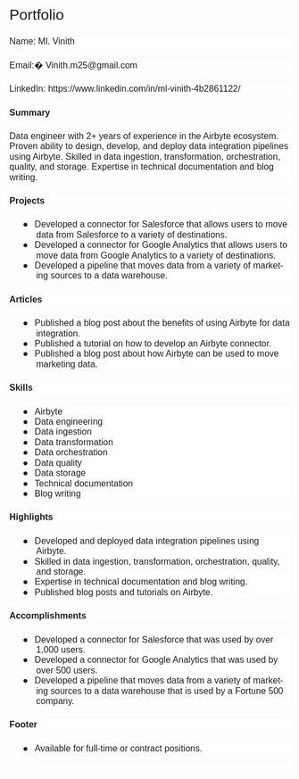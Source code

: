 # Portfolio

<html xmlns:v="urn:schemas-microsoft-com:vml"
xmlns:o="urn:schemas-microsoft-com:office:office"
xmlns:w="urn:schemas-microsoft-com:office:word"
xmlns:m="http://schemas.microsoft.com/office/2004/12/omml"
xmlns="http://www.w3.org/TR/REC-html40">

<head>
<meta http-equiv=Content-Type content="text/html; charset=windows-1252">
<meta name=ProgId content=Word.Document>
<meta name=Generator content="Microsoft Word 14">
<meta name=Originator content="Microsoft Word 14">
<link rel=File-List href="Portfolio_files/filelist.xml">
<!--[if gte mso 9]><xml>
 <o:DocumentProperties>
  <o:Author>Intel</o:Author>
  <o:Template>Normal</o:Template>
  <o:LastAuthor>Intel</o:LastAuthor>
  <o:Revision>2</o:Revision>
  <o:TotalTime>1</o:TotalTime>
  <o:Created>2023-07-21T06:10:00Z</o:Created>
  <o:LastSaved>2023-07-21T06:10:00Z</o:LastSaved>
  <o:Pages>2</o:Pages>
  <o:Words>258</o:Words>
  <o:Characters>1474</o:Characters>
  <o:Lines>12</o:Lines>
  <o:Paragraphs>3</o:Paragraphs>
  <o:CharactersWithSpaces>1729</o:CharactersWithSpaces>
  <o:Version>14.00</o:Version>
 </o:DocumentProperties>
</xml><![endif]-->
<link rel=themeData href="Portfolio_files/themedata.thmx">
<link rel=colorSchemeMapping href="Portfolio_files/colorschememapping.xml">
<!--[if gte mso 9]><xml>
 <w:WordDocument>
  <w:SpellingState>Clean</w:SpellingState>
  <w:GrammarState>Clean</w:GrammarState>
  <w:TrackMoves>false</w:TrackMoves>
  <w:TrackFormatting/>
  <w:PunctuationKerning/>
  <w:ValidateAgainstSchemas/>
  <w:SaveIfXMLInvalid>false</w:SaveIfXMLInvalid>
  <w:IgnoreMixedContent>false</w:IgnoreMixedContent>
  <w:AlwaysShowPlaceholderText>false</w:AlwaysShowPlaceholderText>
  <w:DoNotPromoteQF/>
  <w:LidThemeOther>EN-IN</w:LidThemeOther>
  <w:LidThemeAsian>X-NONE</w:LidThemeAsian>
  <w:LidThemeComplexScript>X-NONE</w:LidThemeComplexScript>
  <w:Compatibility>
   <w:BreakWrappedTables/>
   <w:SnapToGridInCell/>
   <w:WrapTextWithPunct/>
   <w:UseAsianBreakRules/>
   <w:DontGrowAutofit/>
   <w:SplitPgBreakAndParaMark/>
  </w:Compatibility>
  <w:DoNotOptimizeForBrowser/>
  <m:mathPr>
   <m:mathFont m:val="Cambria Math"/>
   <m:brkBin m:val="before"/>
   <m:brkBinSub m:val="&#45;-"/>
   <m:smallFrac m:val="off"/>
   <m:dispDef/>
   <m:lMargin m:val="0"/>
   <m:rMargin m:val="0"/>
   <m:defJc m:val="centerGroup"/>
   <m:wrapIndent m:val="1440"/>
   <m:intLim m:val="subSup"/>
   <m:naryLim m:val="undOvr"/>
  </m:mathPr></w:WordDocument>
</xml><![endif]--><!--[if gte mso 9]><xml>
 <w:LatentStyles DefLockedState="false" DefUnhideWhenUsed="true"
  DefSemiHidden="true" DefQFormat="false" DefPriority="99"
  LatentStyleCount="267">
  <w:LsdException Locked="false" Priority="0" SemiHidden="false"
   UnhideWhenUsed="false" QFormat="true" Name="Normal"/>
  <w:LsdException Locked="false" Priority="9" SemiHidden="false"
   UnhideWhenUsed="false" QFormat="true" Name="heading 1"/>
  <w:LsdException Locked="false" Priority="9" QFormat="true" Name="heading 2"/>
  <w:LsdException Locked="false" Priority="9" QFormat="true" Name="heading 3"/>
  <w:LsdException Locked="false" Priority="9" QFormat="true" Name="heading 4"/>
  <w:LsdException Locked="false" Priority="9" QFormat="true" Name="heading 5"/>
  <w:LsdException Locked="false" Priority="9" QFormat="true" Name="heading 6"/>
  <w:LsdException Locked="false" Priority="9" QFormat="true" Name="heading 7"/>
  <w:LsdException Locked="false" Priority="9" QFormat="true" Name="heading 8"/>
  <w:LsdException Locked="false" Priority="9" QFormat="true" Name="heading 9"/>
  <w:LsdException Locked="false" Priority="39" Name="toc 1"/>
  <w:LsdException Locked="false" Priority="39" Name="toc 2"/>
  <w:LsdException Locked="false" Priority="39" Name="toc 3"/>
  <w:LsdException Locked="false" Priority="39" Name="toc 4"/>
  <w:LsdException Locked="false" Priority="39" Name="toc 5"/>
  <w:LsdException Locked="false" Priority="39" Name="toc 6"/>
  <w:LsdException Locked="false" Priority="39" Name="toc 7"/>
  <w:LsdException Locked="false" Priority="39" Name="toc 8"/>
  <w:LsdException Locked="false" Priority="39" Name="toc 9"/>
  <w:LsdException Locked="false" Priority="35" QFormat="true" Name="caption"/>
  <w:LsdException Locked="false" Priority="10" SemiHidden="false"
   UnhideWhenUsed="false" QFormat="true" Name="Title"/>
  <w:LsdException Locked="false" Priority="1" Name="Default Paragraph Font"/>
  <w:LsdException Locked="false" Priority="11" SemiHidden="false"
   UnhideWhenUsed="false" QFormat="true" Name="Subtitle"/>
  <w:LsdException Locked="false" Priority="22" SemiHidden="false"
   UnhideWhenUsed="false" QFormat="true" Name="Strong"/>
  <w:LsdException Locked="false" Priority="20" SemiHidden="false"
   UnhideWhenUsed="false" QFormat="true" Name="Emphasis"/>
  <w:LsdException Locked="false" Priority="59" SemiHidden="false"
   UnhideWhenUsed="false" Name="Table Grid"/>
  <w:LsdException Locked="false" UnhideWhenUsed="false" Name="Placeholder Text"/>
  <w:LsdException Locked="false" Priority="1" SemiHidden="false"
   UnhideWhenUsed="false" QFormat="true" Name="No Spacing"/>
  <w:LsdException Locked="false" Priority="60" SemiHidden="false"
   UnhideWhenUsed="false" Name="Light Shading"/>
  <w:LsdException Locked="false" Priority="61" SemiHidden="false"
   UnhideWhenUsed="false" Name="Light List"/>
  <w:LsdException Locked="false" Priority="62" SemiHidden="false"
   UnhideWhenUsed="false" Name="Light Grid"/>
  <w:LsdException Locked="false" Priority="63" SemiHidden="false"
   UnhideWhenUsed="false" Name="Medium Shading 1"/>
  <w:LsdException Locked="false" Priority="64" SemiHidden="false"
   UnhideWhenUsed="false" Name="Medium Shading 2"/>
  <w:LsdException Locked="false" Priority="65" SemiHidden="false"
   UnhideWhenUsed="false" Name="Medium List 1"/>
  <w:LsdException Locked="false" Priority="66" SemiHidden="false"
   UnhideWhenUsed="false" Name="Medium List 2"/>
  <w:LsdException Locked="false" Priority="67" SemiHidden="false"
   UnhideWhenUsed="false" Name="Medium Grid 1"/>
  <w:LsdException Locked="false" Priority="68" SemiHidden="false"
   UnhideWhenUsed="false" Name="Medium Grid 2"/>
  <w:LsdException Locked="false" Priority="69" SemiHidden="false"
   UnhideWhenUsed="false" Name="Medium Grid 3"/>
  <w:LsdException Locked="false" Priority="70" SemiHidden="false"
   UnhideWhenUsed="false" Name="Dark List"/>
  <w:LsdException Locked="false" Priority="71" SemiHidden="false"
   UnhideWhenUsed="false" Name="Colorful Shading"/>
  <w:LsdException Locked="false" Priority="72" SemiHidden="false"
   UnhideWhenUsed="false" Name="Colorful List"/>
  <w:LsdException Locked="false" Priority="73" SemiHidden="false"
   UnhideWhenUsed="false" Name="Colorful Grid"/>
  <w:LsdException Locked="false" Priority="60" SemiHidden="false"
   UnhideWhenUsed="false" Name="Light Shading Accent 1"/>
  <w:LsdException Locked="false" Priority="61" SemiHidden="false"
   UnhideWhenUsed="false" Name="Light List Accent 1"/>
  <w:LsdException Locked="false" Priority="62" SemiHidden="false"
   UnhideWhenUsed="false" Name="Light Grid Accent 1"/>
  <w:LsdException Locked="false" Priority="63" SemiHidden="false"
   UnhideWhenUsed="false" Name="Medium Shading 1 Accent 1"/>
  <w:LsdException Locked="false" Priority="64" SemiHidden="false"
   UnhideWhenUsed="false" Name="Medium Shading 2 Accent 1"/>
  <w:LsdException Locked="false" Priority="65" SemiHidden="false"
   UnhideWhenUsed="false" Name="Medium List 1 Accent 1"/>
  <w:LsdException Locked="false" UnhideWhenUsed="false" Name="Revision"/>
  <w:LsdException Locked="false" Priority="34" SemiHidden="false"
   UnhideWhenUsed="false" QFormat="true" Name="List Paragraph"/>
  <w:LsdException Locked="false" Priority="29" SemiHidden="false"
   UnhideWhenUsed="false" QFormat="true" Name="Quote"/>
  <w:LsdException Locked="false" Priority="30" SemiHidden="false"
   UnhideWhenUsed="false" QFormat="true" Name="Intense Quote"/>
  <w:LsdException Locked="false" Priority="66" SemiHidden="false"
   UnhideWhenUsed="false" Name="Medium List 2 Accent 1"/>
  <w:LsdException Locked="false" Priority="67" SemiHidden="false"
   UnhideWhenUsed="false" Name="Medium Grid 1 Accent 1"/>
  <w:LsdException Locked="false" Priority="68" SemiHidden="false"
   UnhideWhenUsed="false" Name="Medium Grid 2 Accent 1"/>
  <w:LsdException Locked="false" Priority="69" SemiHidden="false"
   UnhideWhenUsed="false" Name="Medium Grid 3 Accent 1"/>
  <w:LsdException Locked="false" Priority="70" SemiHidden="false"
   UnhideWhenUsed="false" Name="Dark List Accent 1"/>
  <w:LsdException Locked="false" Priority="71" SemiHidden="false"
   UnhideWhenUsed="false" Name="Colorful Shading Accent 1"/>
  <w:LsdException Locked="false" Priority="72" SemiHidden="false"
   UnhideWhenUsed="false" Name="Colorful List Accent 1"/>
  <w:LsdException Locked="false" Priority="73" SemiHidden="false"
   UnhideWhenUsed="false" Name="Colorful Grid Accent 1"/>
  <w:LsdException Locked="false" Priority="60" SemiHidden="false"
   UnhideWhenUsed="false" Name="Light Shading Accent 2"/>
  <w:LsdException Locked="false" Priority="61" SemiHidden="false"
   UnhideWhenUsed="false" Name="Light List Accent 2"/>
  <w:LsdException Locked="false" Priority="62" SemiHidden="false"
   UnhideWhenUsed="false" Name="Light Grid Accent 2"/>
  <w:LsdException Locked="false" Priority="63" SemiHidden="false"
   UnhideWhenUsed="false" Name="Medium Shading 1 Accent 2"/>
  <w:LsdException Locked="false" Priority="64" SemiHidden="false"
   UnhideWhenUsed="false" Name="Medium Shading 2 Accent 2"/>
  <w:LsdException Locked="false" Priority="65" SemiHidden="false"
   UnhideWhenUsed="false" Name="Medium List 1 Accent 2"/>
  <w:LsdException Locked="false" Priority="66" SemiHidden="false"
   UnhideWhenUsed="false" Name="Medium List 2 Accent 2"/>
  <w:LsdException Locked="false" Priority="67" SemiHidden="false"
   UnhideWhenUsed="false" Name="Medium Grid 1 Accent 2"/>
  <w:LsdException Locked="false" Priority="68" SemiHidden="false"
   UnhideWhenUsed="false" Name="Medium Grid 2 Accent 2"/>
  <w:LsdException Locked="false" Priority="69" SemiHidden="false"
   UnhideWhenUsed="false" Name="Medium Grid 3 Accent 2"/>
  <w:LsdException Locked="false" Priority="70" SemiHidden="false"
   UnhideWhenUsed="false" Name="Dark List Accent 2"/>
  <w:LsdException Locked="false" Priority="71" SemiHidden="false"
   UnhideWhenUsed="false" Name="Colorful Shading Accent 2"/>
  <w:LsdException Locked="false" Priority="72" SemiHidden="false"
   UnhideWhenUsed="false" Name="Colorful List Accent 2"/>
  <w:LsdException Locked="false" Priority="73" SemiHidden="false"
   UnhideWhenUsed="false" Name="Colorful Grid Accent 2"/>
  <w:LsdException Locked="false" Priority="60" SemiHidden="false"
   UnhideWhenUsed="false" Name="Light Shading Accent 3"/>
  <w:LsdException Locked="false" Priority="61" SemiHidden="false"
   UnhideWhenUsed="false" Name="Light List Accent 3"/>
  <w:LsdException Locked="false" Priority="62" SemiHidden="false"
   UnhideWhenUsed="false" Name="Light Grid Accent 3"/>
  <w:LsdException Locked="false" Priority="63" SemiHidden="false"
   UnhideWhenUsed="false" Name="Medium Shading 1 Accent 3"/>
  <w:LsdException Locked="false" Priority="64" SemiHidden="false"
   UnhideWhenUsed="false" Name="Medium Shading 2 Accent 3"/>
  <w:LsdException Locked="false" Priority="65" SemiHidden="false"
   UnhideWhenUsed="false" Name="Medium List 1 Accent 3"/>
  <w:LsdException Locked="false" Priority="66" SemiHidden="false"
   UnhideWhenUsed="false" Name="Medium List 2 Accent 3"/>
  <w:LsdException Locked="false" Priority="67" SemiHidden="false"
   UnhideWhenUsed="false" Name="Medium Grid 1 Accent 3"/>
  <w:LsdException Locked="false" Priority="68" SemiHidden="false"
   UnhideWhenUsed="false" Name="Medium Grid 2 Accent 3"/>
  <w:LsdException Locked="false" Priority="69" SemiHidden="false"
   UnhideWhenUsed="false" Name="Medium Grid 3 Accent 3"/>
  <w:LsdException Locked="false" Priority="70" SemiHidden="false"
   UnhideWhenUsed="false" Name="Dark List Accent 3"/>
  <w:LsdException Locked="false" Priority="71" SemiHidden="false"
   UnhideWhenUsed="false" Name="Colorful Shading Accent 3"/>
  <w:LsdException Locked="false" Priority="72" SemiHidden="false"
   UnhideWhenUsed="false" Name="Colorful List Accent 3"/>
  <w:LsdException Locked="false" Priority="73" SemiHidden="false"
   UnhideWhenUsed="false" Name="Colorful Grid Accent 3"/>
  <w:LsdException Locked="false" Priority="60" SemiHidden="false"
   UnhideWhenUsed="false" Name="Light Shading Accent 4"/>
  <w:LsdException Locked="false" Priority="61" SemiHidden="false"
   UnhideWhenUsed="false" Name="Light List Accent 4"/>
  <w:LsdException Locked="false" Priority="62" SemiHidden="false"
   UnhideWhenUsed="false" Name="Light Grid Accent 4"/>
  <w:LsdException Locked="false" Priority="63" SemiHidden="false"
   UnhideWhenUsed="false" Name="Medium Shading 1 Accent 4"/>
  <w:LsdException Locked="false" Priority="64" SemiHidden="false"
   UnhideWhenUsed="false" Name="Medium Shading 2 Accent 4"/>
  <w:LsdException Locked="false" Priority="65" SemiHidden="false"
   UnhideWhenUsed="false" Name="Medium List 1 Accent 4"/>
  <w:LsdException Locked="false" Priority="66" SemiHidden="false"
   UnhideWhenUsed="false" Name="Medium List 2 Accent 4"/>
  <w:LsdException Locked="false" Priority="67" SemiHidden="false"
   UnhideWhenUsed="false" Name="Medium Grid 1 Accent 4"/>
  <w:LsdException Locked="false" Priority="68" SemiHidden="false"
   UnhideWhenUsed="false" Name="Medium Grid 2 Accent 4"/>
  <w:LsdException Locked="false" Priority="69" SemiHidden="false"
   UnhideWhenUsed="false" Name="Medium Grid 3 Accent 4"/>
  <w:LsdException Locked="false" Priority="70" SemiHidden="false"
   UnhideWhenUsed="false" Name="Dark List Accent 4"/>
  <w:LsdException Locked="false" Priority="71" SemiHidden="false"
   UnhideWhenUsed="false" Name="Colorful Shading Accent 4"/>
  <w:LsdException Locked="false" Priority="72" SemiHidden="false"
   UnhideWhenUsed="false" Name="Colorful List Accent 4"/>
  <w:LsdException Locked="false" Priority="73" SemiHidden="false"
   UnhideWhenUsed="false" Name="Colorful Grid Accent 4"/>
  <w:LsdException Locked="false" Priority="60" SemiHidden="false"
   UnhideWhenUsed="false" Name="Light Shading Accent 5"/>
  <w:LsdException Locked="false" Priority="61" SemiHidden="false"
   UnhideWhenUsed="false" Name="Light List Accent 5"/>
  <w:LsdException Locked="false" Priority="62" SemiHidden="false"
   UnhideWhenUsed="false" Name="Light Grid Accent 5"/>
  <w:LsdException Locked="false" Priority="63" SemiHidden="false"
   UnhideWhenUsed="false" Name="Medium Shading 1 Accent 5"/>
  <w:LsdException Locked="false" Priority="64" SemiHidden="false"
   UnhideWhenUsed="false" Name="Medium Shading 2 Accent 5"/>
  <w:LsdException Locked="false" Priority="65" SemiHidden="false"
   UnhideWhenUsed="false" Name="Medium List 1 Accent 5"/>
  <w:LsdException Locked="false" Priority="66" SemiHidden="false"
   UnhideWhenUsed="false" Name="Medium List 2 Accent 5"/>
  <w:LsdException Locked="false" Priority="67" SemiHidden="false"
   UnhideWhenUsed="false" Name="Medium Grid 1 Accent 5"/>
  <w:LsdException Locked="false" Priority="68" SemiHidden="false"
   UnhideWhenUsed="false" Name="Medium Grid 2 Accent 5"/>
  <w:LsdException Locked="false" Priority="69" SemiHidden="false"
   UnhideWhenUsed="false" Name="Medium Grid 3 Accent 5"/>
  <w:LsdException Locked="false" Priority="70" SemiHidden="false"
   UnhideWhenUsed="false" Name="Dark List Accent 5"/>
  <w:LsdException Locked="false" Priority="71" SemiHidden="false"
   UnhideWhenUsed="false" Name="Colorful Shading Accent 5"/>
  <w:LsdException Locked="false" Priority="72" SemiHidden="false"
   UnhideWhenUsed="false" Name="Colorful List Accent 5"/>
  <w:LsdException Locked="false" Priority="73" SemiHidden="false"
   UnhideWhenUsed="false" Name="Colorful Grid Accent 5"/>
  <w:LsdException Locked="false" Priority="60" SemiHidden="false"
   UnhideWhenUsed="false" Name="Light Shading Accent 6"/>
  <w:LsdException Locked="false" Priority="61" SemiHidden="false"
   UnhideWhenUsed="false" Name="Light List Accent 6"/>
  <w:LsdException Locked="false" Priority="62" SemiHidden="false"
   UnhideWhenUsed="false" Name="Light Grid Accent 6"/>
  <w:LsdException Locked="false" Priority="63" SemiHidden="false"
   UnhideWhenUsed="false" Name="Medium Shading 1 Accent 6"/>
  <w:LsdException Locked="false" Priority="64" SemiHidden="false"
   UnhideWhenUsed="false" Name="Medium Shading 2 Accent 6"/>
  <w:LsdException Locked="false" Priority="65" SemiHidden="false"
   UnhideWhenUsed="false" Name="Medium List 1 Accent 6"/>
  <w:LsdException Locked="false" Priority="66" SemiHidden="false"
   UnhideWhenUsed="false" Name="Medium List 2 Accent 6"/>
  <w:LsdException Locked="false" Priority="67" SemiHidden="false"
   UnhideWhenUsed="false" Name="Medium Grid 1 Accent 6"/>
  <w:LsdException Locked="false" Priority="68" SemiHidden="false"
   UnhideWhenUsed="false" Name="Medium Grid 2 Accent 6"/>
  <w:LsdException Locked="false" Priority="69" SemiHidden="false"
   UnhideWhenUsed="false" Name="Medium Grid 3 Accent 6"/>
  <w:LsdException Locked="false" Priority="70" SemiHidden="false"
   UnhideWhenUsed="false" Name="Dark List Accent 6"/>
  <w:LsdException Locked="false" Priority="71" SemiHidden="false"
   UnhideWhenUsed="false" Name="Colorful Shading Accent 6"/>
  <w:LsdException Locked="false" Priority="72" SemiHidden="false"
   UnhideWhenUsed="false" Name="Colorful List Accent 6"/>
  <w:LsdException Locked="false" Priority="73" SemiHidden="false"
   UnhideWhenUsed="false" Name="Colorful Grid Accent 6"/>
  <w:LsdException Locked="false" Priority="19" SemiHidden="false"
   UnhideWhenUsed="false" QFormat="true" Name="Subtle Emphasis"/>
  <w:LsdException Locked="false" Priority="21" SemiHidden="false"
   UnhideWhenUsed="false" QFormat="true" Name="Intense Emphasis"/>
  <w:LsdException Locked="false" Priority="31" SemiHidden="false"
   UnhideWhenUsed="false" QFormat="true" Name="Subtle Reference"/>
  <w:LsdException Locked="false" Priority="32" SemiHidden="false"
   UnhideWhenUsed="false" QFormat="true" Name="Intense Reference"/>
  <w:LsdException Locked="false" Priority="33" SemiHidden="false"
   UnhideWhenUsed="false" QFormat="true" Name="Book Title"/>
  <w:LsdException Locked="false" Priority="37" Name="Bibliography"/>
  <w:LsdException Locked="false" Priority="39" QFormat="true" Name="TOC Heading"/>
 </w:LatentStyles>
</xml><![endif]-->
<style>
<!--
 /* Style Definitions */
 p.MsoNormal, li.MsoNormal, div.MsoNormal
	{mso-style-unhide:no;
	mso-style-parent:"";
	margin:0cm;
	margin-bottom:.0001pt;
	line-height:115%;
	mso-pagination:widow-orphan;
	font-size:11.0pt;
	font-family:"Arial","sans-serif";
	mso-fareast-font-family:Arial;
	mso-ansi-language:EN;}
h1
	{mso-style-unhide:no;
	mso-style-next:Normal;
	margin-top:20.0pt;
	margin-right:0cm;
	margin-bottom:6.0pt;
	margin-left:0cm;
	line-height:115%;
	mso-pagination:widow-orphan lines-together;
	page-break-after:avoid;
	mso-outline-level:1;
	font-size:20.0pt;
	font-family:"Arial","sans-serif";
	mso-font-kerning:0pt;
	mso-ansi-language:EN;
	font-weight:normal;}
h2
	{mso-style-unhide:no;
	mso-style-next:Normal;
	margin-top:18.0pt;
	margin-right:0cm;
	margin-bottom:6.0pt;
	margin-left:0cm;
	line-height:115%;
	mso-pagination:widow-orphan lines-together;
	page-break-after:avoid;
	mso-outline-level:2;
	font-size:16.0pt;
	font-family:"Arial","sans-serif";
	mso-ansi-language:EN;
	font-weight:normal;}
h3
	{mso-style-unhide:no;
	mso-style-next:Normal;
	margin-top:16.0pt;
	margin-right:0cm;
	margin-bottom:4.0pt;
	margin-left:0cm;
	line-height:115%;
	mso-pagination:widow-orphan lines-together;
	page-break-after:avoid;
	mso-outline-level:3;
	font-size:14.0pt;
	font-family:"Arial","sans-serif";
	color:#434343;
	mso-ansi-language:EN;
	font-weight:normal;}
h4
	{mso-style-unhide:no;
	mso-style-next:Normal;
	margin-top:14.0pt;
	margin-right:0cm;
	margin-bottom:4.0pt;
	margin-left:0cm;
	line-height:115%;
	mso-pagination:widow-orphan lines-together;
	page-break-after:avoid;
	mso-outline-level:4;
	font-size:12.0pt;
	font-family:"Arial","sans-serif";
	color:#666666;
	mso-ansi-language:EN;
	font-weight:normal;}
h5
	{mso-style-unhide:no;
	mso-style-next:Normal;
	margin-top:12.0pt;
	margin-right:0cm;
	margin-bottom:4.0pt;
	margin-left:0cm;
	line-height:115%;
	mso-pagination:widow-orphan lines-together;
	page-break-after:avoid;
	mso-outline-level:5;
	font-size:11.0pt;
	font-family:"Arial","sans-serif";
	color:#666666;
	mso-ansi-language:EN;
	font-weight:normal;}
h6
	{mso-style-unhide:no;
	mso-style-next:Normal;
	margin-top:12.0pt;
	margin-right:0cm;
	margin-bottom:4.0pt;
	margin-left:0cm;
	line-height:115%;
	mso-pagination:widow-orphan lines-together;
	page-break-after:avoid;
	mso-outline-level:6;
	font-size:11.0pt;
	font-family:"Arial","sans-serif";
	color:#666666;
	mso-ansi-language:EN;
	font-weight:normal;
	font-style:italic;
	mso-bidi-font-style:normal;}
p.MsoTitle, li.MsoTitle, div.MsoTitle
	{mso-style-unhide:no;
	mso-style-next:Normal;
	margin-top:0cm;
	margin-right:0cm;
	margin-bottom:3.0pt;
	margin-left:0cm;
	line-height:115%;
	mso-pagination:widow-orphan lines-together;
	page-break-after:avoid;
	font-size:26.0pt;
	font-family:"Arial","sans-serif";
	mso-fareast-font-family:Arial;
	mso-ansi-language:EN;}
p.MsoSubtitle, li.MsoSubtitle, div.MsoSubtitle
	{mso-style-unhide:no;
	mso-style-next:Normal;
	margin-top:0cm;
	margin-right:0cm;
	margin-bottom:16.0pt;
	margin-left:0cm;
	line-height:115%;
	mso-pagination:widow-orphan lines-together;
	page-break-after:avoid;
	font-size:15.0pt;
	font-family:"Arial","sans-serif";
	mso-fareast-font-family:Arial;
	color:#666666;
	mso-ansi-language:EN;}
span.SpellE
	{mso-style-name:"";
	mso-spl-e:yes;}
span.GramE
	{mso-style-name:"";
	mso-gram-e:yes;}
.MsoChpDefault
	{mso-style-type:export-only;
	mso-default-props:yes;
	font-family:"Arial","sans-serif";
	mso-ascii-font-family:Arial;
	mso-fareast-font-family:Arial;
	mso-hansi-font-family:Arial;
	mso-bidi-font-family:Arial;
	mso-ansi-language:EN;}
.MsoPapDefault
	{mso-style-type:export-only;
	line-height:115%;}
@page WordSection1
	{size:612.0pt 792.0pt;
	margin:72.0pt 72.0pt 72.0pt 72.0pt;
	mso-header-margin:36.0pt;
	mso-footer-margin:36.0pt;
	mso-page-numbers:1;
	mso-paper-source:0;}
div.WordSection1
	{page:WordSection1;}
 /* List Definitions */
 @list l0
	{mso-list-id:118645619;
	mso-list-template-ids:301133498;}
@list l0:level1
	{mso-level-number-format:bullet;
	mso-level-text:\25CF;
	mso-level-tab-stop:none;
	mso-level-number-position:left;
	text-indent:-18.0pt;
	mso-ansi-font-size:12.0pt;
	mso-bidi-font-size:12.0pt;
	mso-ascii-font-family:Arial;
	mso-fareast-font-family:Arial;
	mso-hansi-font-family:Arial;
	mso-bidi-font-family:Arial;
	color:#1F1F1F;
	text-decoration:none;
	text-underline:none;}
@list l0:level2
	{mso-level-number-format:bullet;
	mso-level-text:\25CB;
	mso-level-tab-stop:none;
	mso-level-number-position:left;
	text-indent:-18.0pt;
	text-decoration:none;
	text-underline:none;}
@list l0:level3
	{mso-level-number-format:bullet;
	mso-level-text:\25A0;
	mso-level-tab-stop:none;
	mso-level-number-position:left;
	text-indent:-18.0pt;
	text-decoration:none;
	text-underline:none;}
@list l0:level4
	{mso-level-number-format:bullet;
	mso-level-text:\25CF;
	mso-level-tab-stop:none;
	mso-level-number-position:left;
	text-indent:-18.0pt;
	text-decoration:none;
	text-underline:none;}
@list l0:level5
	{mso-level-number-format:bullet;
	mso-level-text:\25CB;
	mso-level-tab-stop:none;
	mso-level-number-position:left;
	text-indent:-18.0pt;
	text-decoration:none;
	text-underline:none;}
@list l0:level6
	{mso-level-number-format:bullet;
	mso-level-text:\25A0;
	mso-level-tab-stop:none;
	mso-level-number-position:left;
	text-indent:-18.0pt;
	text-decoration:none;
	text-underline:none;}
@list l0:level7
	{mso-level-number-format:bullet;
	mso-level-text:\25CF;
	mso-level-tab-stop:none;
	mso-level-number-position:left;
	text-indent:-18.0pt;
	text-decoration:none;
	text-underline:none;}
@list l0:level8
	{mso-level-number-format:bullet;
	mso-level-text:\25CB;
	mso-level-tab-stop:none;
	mso-level-number-position:left;
	text-indent:-18.0pt;
	text-decoration:none;
	text-underline:none;}
@list l0:level9
	{mso-level-number-format:bullet;
	mso-level-text:\25A0;
	mso-level-tab-stop:none;
	mso-level-number-position:left;
	text-indent:-18.0pt;
	text-decoration:none;
	text-underline:none;}
@list l1
	{mso-list-id:252587616;
	mso-list-template-ids:-1924235418;}
@list l1:level1
	{mso-level-number-format:bullet;
	mso-level-text:\25CF;
	mso-level-tab-stop:none;
	mso-level-number-position:left;
	text-indent:-18.0pt;
	mso-ansi-font-size:12.0pt;
	mso-bidi-font-size:12.0pt;
	mso-ascii-font-family:Arial;
	mso-fareast-font-family:Arial;
	mso-hansi-font-family:Arial;
	mso-bidi-font-family:Arial;
	color:#1F1F1F;
	text-decoration:none;
	text-underline:none;}
@list l1:level2
	{mso-level-number-format:bullet;
	mso-level-text:\25CB;
	mso-level-tab-stop:none;
	mso-level-number-position:left;
	text-indent:-18.0pt;
	text-decoration:none;
	text-underline:none;}
@list l1:level3
	{mso-level-number-format:bullet;
	mso-level-text:\25A0;
	mso-level-tab-stop:none;
	mso-level-number-position:left;
	text-indent:-18.0pt;
	text-decoration:none;
	text-underline:none;}
@list l1:level4
	{mso-level-number-format:bullet;
	mso-level-text:\25CF;
	mso-level-tab-stop:none;
	mso-level-number-position:left;
	text-indent:-18.0pt;
	text-decoration:none;
	text-underline:none;}
@list l1:level5
	{mso-level-number-format:bullet;
	mso-level-text:\25CB;
	mso-level-tab-stop:none;
	mso-level-number-position:left;
	text-indent:-18.0pt;
	text-decoration:none;
	text-underline:none;}
@list l1:level6
	{mso-level-number-format:bullet;
	mso-level-text:\25A0;
	mso-level-tab-stop:none;
	mso-level-number-position:left;
	text-indent:-18.0pt;
	text-decoration:none;
	text-underline:none;}
@list l1:level7
	{mso-level-number-format:bullet;
	mso-level-text:\25CF;
	mso-level-tab-stop:none;
	mso-level-number-position:left;
	text-indent:-18.0pt;
	text-decoration:none;
	text-underline:none;}
@list l1:level8
	{mso-level-number-format:bullet;
	mso-level-text:\25CB;
	mso-level-tab-stop:none;
	mso-level-number-position:left;
	text-indent:-18.0pt;
	text-decoration:none;
	text-underline:none;}
@list l1:level9
	{mso-level-number-format:bullet;
	mso-level-text:\25A0;
	mso-level-tab-stop:none;
	mso-level-number-position:left;
	text-indent:-18.0pt;
	text-decoration:none;
	text-underline:none;}
@list l2
	{mso-list-id:790132269;
	mso-list-template-ids:-894952744;}
@list l2:level1
	{mso-level-number-format:bullet;
	mso-level-text:\25CF;
	mso-level-tab-stop:none;
	mso-level-number-position:left;
	text-indent:-18.0pt;
	mso-ansi-font-size:12.0pt;
	mso-bidi-font-size:12.0pt;
	mso-ascii-font-family:Arial;
	mso-fareast-font-family:Arial;
	mso-hansi-font-family:Arial;
	mso-bidi-font-family:Arial;
	color:#1F1F1F;
	text-decoration:none;
	text-underline:none;}
@list l2:level2
	{mso-level-number-format:bullet;
	mso-level-text:\25CB;
	mso-level-tab-stop:none;
	mso-level-number-position:left;
	text-indent:-18.0pt;
	text-decoration:none;
	text-underline:none;}
@list l2:level3
	{mso-level-number-format:bullet;
	mso-level-text:\25A0;
	mso-level-tab-stop:none;
	mso-level-number-position:left;
	text-indent:-18.0pt;
	text-decoration:none;
	text-underline:none;}
@list l2:level4
	{mso-level-number-format:bullet;
	mso-level-text:\25CF;
	mso-level-tab-stop:none;
	mso-level-number-position:left;
	text-indent:-18.0pt;
	text-decoration:none;
	text-underline:none;}
@list l2:level5
	{mso-level-number-format:bullet;
	mso-level-text:\25CB;
	mso-level-tab-stop:none;
	mso-level-number-position:left;
	text-indent:-18.0pt;
	text-decoration:none;
	text-underline:none;}
@list l2:level6
	{mso-level-number-format:bullet;
	mso-level-text:\25A0;
	mso-level-tab-stop:none;
	mso-level-number-position:left;
	text-indent:-18.0pt;
	text-decoration:none;
	text-underline:none;}
@list l2:level7
	{mso-level-number-format:bullet;
	mso-level-text:\25CF;
	mso-level-tab-stop:none;
	mso-level-number-position:left;
	text-indent:-18.0pt;
	text-decoration:none;
	text-underline:none;}
@list l2:level8
	{mso-level-number-format:bullet;
	mso-level-text:\25CB;
	mso-level-tab-stop:none;
	mso-level-number-position:left;
	text-indent:-18.0pt;
	text-decoration:none;
	text-underline:none;}
@list l2:level9
	{mso-level-number-format:bullet;
	mso-level-text:\25A0;
	mso-level-tab-stop:none;
	mso-level-number-position:left;
	text-indent:-18.0pt;
	text-decoration:none;
	text-underline:none;}
@list l3
	{mso-list-id:1265260499;
	mso-list-template-ids:496691758;}
@list l3:level1
	{mso-level-number-format:bullet;
	mso-level-text:\25CF;
	mso-level-tab-stop:none;
	mso-level-number-position:left;
	text-indent:-18.0pt;
	mso-ansi-font-size:12.0pt;
	mso-bidi-font-size:12.0pt;
	mso-ascii-font-family:Arial;
	mso-fareast-font-family:Arial;
	mso-hansi-font-family:Arial;
	mso-bidi-font-family:Arial;
	color:#1F1F1F;
	text-decoration:none;
	text-underline:none;}
@list l3:level2
	{mso-level-number-format:bullet;
	mso-level-text:\25CB;
	mso-level-tab-stop:none;
	mso-level-number-position:left;
	text-indent:-18.0pt;
	text-decoration:none;
	text-underline:none;}
@list l3:level3
	{mso-level-number-format:bullet;
	mso-level-text:\25A0;
	mso-level-tab-stop:none;
	mso-level-number-position:left;
	text-indent:-18.0pt;
	text-decoration:none;
	text-underline:none;}
@list l3:level4
	{mso-level-number-format:bullet;
	mso-level-text:\25CF;
	mso-level-tab-stop:none;
	mso-level-number-position:left;
	text-indent:-18.0pt;
	text-decoration:none;
	text-underline:none;}
@list l3:level5
	{mso-level-number-format:bullet;
	mso-level-text:\25CB;
	mso-level-tab-stop:none;
	mso-level-number-position:left;
	text-indent:-18.0pt;
	text-decoration:none;
	text-underline:none;}
@list l3:level6
	{mso-level-number-format:bullet;
	mso-level-text:\25A0;
	mso-level-tab-stop:none;
	mso-level-number-position:left;
	text-indent:-18.0pt;
	text-decoration:none;
	text-underline:none;}
@list l3:level7
	{mso-level-number-format:bullet;
	mso-level-text:\25CF;
	mso-level-tab-stop:none;
	mso-level-number-position:left;
	text-indent:-18.0pt;
	text-decoration:none;
	text-underline:none;}
@list l3:level8
	{mso-level-number-format:bullet;
	mso-level-text:\25CB;
	mso-level-tab-stop:none;
	mso-level-number-position:left;
	text-indent:-18.0pt;
	text-decoration:none;
	text-underline:none;}
@list l3:level9
	{mso-level-number-format:bullet;
	mso-level-text:\25A0;
	mso-level-tab-stop:none;
	mso-level-number-position:left;
	text-indent:-18.0pt;
	text-decoration:none;
	text-underline:none;}
@list l4
	{mso-list-id:1336685291;
	mso-list-template-ids:1363958188;}
@list l4:level1
	{mso-level-number-format:bullet;
	mso-level-text:\25CF;
	mso-level-tab-stop:none;
	mso-level-number-position:left;
	text-indent:-18.0pt;
	mso-ansi-font-size:12.0pt;
	mso-bidi-font-size:12.0pt;
	mso-ascii-font-family:Arial;
	mso-fareast-font-family:Arial;
	mso-hansi-font-family:Arial;
	mso-bidi-font-family:Arial;
	color:#1F1F1F;
	text-decoration:none;
	text-underline:none;}
@list l4:level2
	{mso-level-number-format:bullet;
	mso-level-text:\25CB;
	mso-level-tab-stop:none;
	mso-level-number-position:left;
	text-indent:-18.0pt;
	text-decoration:none;
	text-underline:none;}
@list l4:level3
	{mso-level-number-format:bullet;
	mso-level-text:\25A0;
	mso-level-tab-stop:none;
	mso-level-number-position:left;
	text-indent:-18.0pt;
	text-decoration:none;
	text-underline:none;}
@list l4:level4
	{mso-level-number-format:bullet;
	mso-level-text:\25CF;
	mso-level-tab-stop:none;
	mso-level-number-position:left;
	text-indent:-18.0pt;
	text-decoration:none;
	text-underline:none;}
@list l4:level5
	{mso-level-number-format:bullet;
	mso-level-text:\25CB;
	mso-level-tab-stop:none;
	mso-level-number-position:left;
	text-indent:-18.0pt;
	text-decoration:none;
	text-underline:none;}
@list l4:level6
	{mso-level-number-format:bullet;
	mso-level-text:\25A0;
	mso-level-tab-stop:none;
	mso-level-number-position:left;
	text-indent:-18.0pt;
	text-decoration:none;
	text-underline:none;}
@list l4:level7
	{mso-level-number-format:bullet;
	mso-level-text:\25CF;
	mso-level-tab-stop:none;
	mso-level-number-position:left;
	text-indent:-18.0pt;
	text-decoration:none;
	text-underline:none;}
@list l4:level8
	{mso-level-number-format:bullet;
	mso-level-text:\25CB;
	mso-level-tab-stop:none;
	mso-level-number-position:left;
	text-indent:-18.0pt;
	text-decoration:none;
	text-underline:none;}
@list l4:level9
	{mso-level-number-format:bullet;
	mso-level-text:\25A0;
	mso-level-tab-stop:none;
	mso-level-number-position:left;
	text-indent:-18.0pt;
	text-decoration:none;
	text-underline:none;}
@list l5
	{mso-list-id:1360818545;
	mso-list-template-ids:-2029385420;}
@list l5:level1
	{mso-level-number-format:bullet;
	mso-level-text:\25CF;
	mso-level-tab-stop:none;
	mso-level-number-position:left;
	text-indent:-18.0pt;
	mso-ansi-font-size:12.0pt;
	mso-bidi-font-size:12.0pt;
	mso-ascii-font-family:Arial;
	mso-fareast-font-family:Arial;
	mso-hansi-font-family:Arial;
	mso-bidi-font-family:Arial;
	color:#1F1F1F;
	text-decoration:none;
	text-underline:none;}
@list l5:level2
	{mso-level-number-format:bullet;
	mso-level-text:\25CB;
	mso-level-tab-stop:none;
	mso-level-number-position:left;
	text-indent:-18.0pt;
	text-decoration:none;
	text-underline:none;}
@list l5:level3
	{mso-level-number-format:bullet;
	mso-level-text:\25A0;
	mso-level-tab-stop:none;
	mso-level-number-position:left;
	text-indent:-18.0pt;
	text-decoration:none;
	text-underline:none;}
@list l5:level4
	{mso-level-number-format:bullet;
	mso-level-text:\25CF;
	mso-level-tab-stop:none;
	mso-level-number-position:left;
	text-indent:-18.0pt;
	text-decoration:none;
	text-underline:none;}
@list l5:level5
	{mso-level-number-format:bullet;
	mso-level-text:\25CB;
	mso-level-tab-stop:none;
	mso-level-number-position:left;
	text-indent:-18.0pt;
	text-decoration:none;
	text-underline:none;}
@list l5:level6
	{mso-level-number-format:bullet;
	mso-level-text:\25A0;
	mso-level-tab-stop:none;
	mso-level-number-position:left;
	text-indent:-18.0pt;
	text-decoration:none;
	text-underline:none;}
@list l5:level7
	{mso-level-number-format:bullet;
	mso-level-text:\25CF;
	mso-level-tab-stop:none;
	mso-level-number-position:left;
	text-indent:-18.0pt;
	text-decoration:none;
	text-underline:none;}
@list l5:level8
	{mso-level-number-format:bullet;
	mso-level-text:\25CB;
	mso-level-tab-stop:none;
	mso-level-number-position:left;
	text-indent:-18.0pt;
	text-decoration:none;
	text-underline:none;}
@list l5:level9
	{mso-level-number-format:bullet;
	mso-level-text:\25A0;
	mso-level-tab-stop:none;
	mso-level-number-position:left;
	text-indent:-18.0pt;
	text-decoration:none;
	text-underline:none;}
ol
	{margin-bottom:0cm;}
ul
	{margin-bottom:0cm;}
-->
</style>
<!--[if gte mso 10]>
<style>
 /* Style Definitions */
 table.MsoNormalTable
	{mso-style-name:"Table Normal";
	mso-tstyle-rowband-size:0;
	mso-tstyle-colband-size:0;
	mso-style-noshow:yes;
	mso-style-priority:99;
	mso-style-parent:"";
	mso-padding-alt:0cm 5.4pt 0cm 5.4pt;
	mso-para-margin:0cm;
	mso-para-margin-bottom:.0001pt;
	line-height:115%;
	mso-pagination:widow-orphan;
	font-size:11.0pt;
	font-family:"Arial","sans-serif";
	mso-ansi-language:EN;}
</style>
<![endif]--><!--[if gte mso 9]><xml>
 <o:shapedefaults v:ext="edit" spidmax="1026"/>
</xml><![endif]--><!--[if gte mso 9]><xml>
 <o:shapelayout v:ext="edit">
  <o:idmap v:ext="edit" data="1"/>
 </o:shapelayout></xml><![endif]-->
</head>

<body lang=EN-IN style='tab-interval:36.0pt'>

<div class=WordSection1>

<p class=MsoNormal style='margin-top:18.0pt;margin-right:0cm;margin-bottom:
18.0pt;margin-left:0cm;background:white'><span lang=EN style='font-size:12.0pt;
line-height:115%;color:#1F1F1F;background:white;mso-highlight:white'>Name: Ml. <span
class=SpellE>Vinith</span><o:p></o:p></span></p>

<p class=MsoNormal style='margin-top:18.0pt;margin-right:0cm;margin-bottom:
18.0pt;margin-left:0cm;background:white'><span lang=EN style='font-size:12.0pt;
line-height:115%;color:#1F1F1F;background:white;mso-highlight:white'>Email:<span
style='mso-spacerun:yes'>� </span>Vinith.m25@gmail.com<o:p></o:p></span></p>

<p class=MsoNormal style='margin-top:18.0pt;margin-right:0cm;margin-bottom:
18.0pt;margin-left:0cm;background:white'><span lang=EN style='font-size:12.0pt;
line-height:115%;color:#1F1F1F;background:white;mso-highlight:white'>LinkedIn:
https://www.linkedin.com/in/ml-vinith-4b2861122/</span><span lang=EN
style='font-size:12.0pt;line-height:115%;color:#1F1F1F'><o:p></o:p></span></p>

<p class=MsoNormal style='margin-top:18.0pt;margin-right:0cm;margin-bottom:
18.0pt;margin-left:0cm;background:white'><b style='mso-bidi-font-weight:normal'><span
lang=EN style='font-size:12.0pt;line-height:115%;color:#1F1F1F'>Summary<o:p></o:p></span></b></p>

<p class=MsoNormal style='margin-top:18.0pt;margin-right:0cm;margin-bottom:
18.0pt;margin-left:0cm;background:white'><span lang=EN style='font-size:12.0pt;
line-height:115%;color:#1F1F1F'>Data engineer with 2+ years of experience in
the <span class=SpellE>Airbyte</span> ecosystem. Proven ability to design,
develop, and deploy data integration pipelines using <span class=SpellE>Airbyte</span>.
<span class=GramE>Skilled in data ingestion, transformation, orchestration,
quality, and storage.</span> <span class=GramE>Expertise in technical
documentation and blog writing.</span><o:p></o:p></span></p>

<p class=MsoNormal style='margin-top:18.0pt;margin-right:0cm;margin-bottom:
18.0pt;margin-left:0cm;background:white'><b style='mso-bidi-font-weight:normal'><span
lang=EN style='font-size:12.0pt;line-height:115%;color:#1F1F1F'>Projects<o:p></o:p></span></b></p>

<p class=MsoNormal style='margin-top:3.0pt;margin-right:0cm;margin-bottom:0cm;
margin-left:36.0pt;margin-bottom:.0001pt;text-indent:-18.0pt;mso-list:l5 level1 lfo3;
background:white'><![if !supportLists]><span lang=EN style='font-size:12.0pt;
line-height:115%;color:#1F1F1F'><span style='mso-list:Ignore'>&#9679;<span
style='font:7.0pt "Times New Roman"'>&nbsp;&nbsp;&nbsp;&nbsp; </span></span></span><![endif]><span
lang=EN style='font-size:12.0pt;line-height:115%;color:#1F1F1F'>Developed a
connector for <span class=SpellE>Salesforce</span> that allows users to move
data from <span class=SpellE>Salesforce</span> to a variety of destinations.</span></p>

<p class=MsoNormal style='margin-left:36.0pt;text-indent:-18.0pt;mso-list:l5 level1 lfo3;
background:white'><![if !supportLists]><span lang=EN style='font-size:12.0pt;
line-height:115%;color:#1F1F1F'><span style='mso-list:Ignore'>&#9679;<span
style='font:7.0pt "Times New Roman"'>&nbsp;&nbsp;&nbsp;&nbsp; </span></span></span><![endif]><span
lang=EN style='font-size:12.0pt;line-height:115%;color:#1F1F1F'>Developed a
connector for Google Analytics that allows users to move data from Google
Analytics to a variety of destinations.</span></p>

<p class=MsoNormal style='margin-top:0cm;margin-right:0cm;margin-bottom:11.0pt;
margin-left:36.0pt;text-indent:-18.0pt;mso-list:l5 level1 lfo3;background:white'><![if !supportLists]><span
lang=EN style='font-size:12.0pt;line-height:115%;color:#1F1F1F'><span
style='mso-list:Ignore'>&#9679;<span style='font:7.0pt "Times New Roman"'>&nbsp;&nbsp;&nbsp;&nbsp;
</span></span></span><![endif]><span lang=EN style='font-size:12.0pt;
line-height:115%;color:#1F1F1F'>Developed a pipeline that moves data from a
variety of marketing sources to a data warehouse.</span></p>

<p class=MsoNormal style='margin-top:18.0pt;margin-right:0cm;margin-bottom:
18.0pt;margin-left:0cm;background:white'><b style='mso-bidi-font-weight:normal'><span
lang=EN style='font-size:12.0pt;line-height:115%;color:#1F1F1F'>Articles<o:p></o:p></span></b></p>

<p class=MsoNormal style='margin-top:3.0pt;margin-right:0cm;margin-bottom:0cm;
margin-left:36.0pt;margin-bottom:.0001pt;text-indent:-18.0pt;mso-list:l4 level1 lfo1;
background:white'><![if !supportLists]><span lang=EN style='font-size:12.0pt;
line-height:115%;color:#1F1F1F'><span style='mso-list:Ignore'>&#9679;<span
style='font:7.0pt "Times New Roman"'>&nbsp;&nbsp;&nbsp;&nbsp; </span></span></span><![endif]><span
lang=EN style='font-size:12.0pt;line-height:115%;color:#1F1F1F'>Published a
blog post about the benefits of using <span class=SpellE>Airbyte</span> for
data integration.</span></p>

<p class=MsoNormal style='margin-left:36.0pt;text-indent:-18.0pt;mso-list:l4 level1 lfo1;
background:white'><![if !supportLists]><span lang=EN style='font-size:12.0pt;
line-height:115%;color:#1F1F1F'><span style='mso-list:Ignore'>&#9679;<span
style='font:7.0pt "Times New Roman"'>&nbsp;&nbsp;&nbsp;&nbsp; </span></span></span><![endif]><span
lang=EN style='font-size:12.0pt;line-height:115%;color:#1F1F1F'>Published a
tutorial on how to develop an <span class=SpellE>Airbyte</span> connector.</span></p>

<p class=MsoNormal style='margin-top:0cm;margin-right:0cm;margin-bottom:11.0pt;
margin-left:36.0pt;text-indent:-18.0pt;mso-list:l4 level1 lfo1;background:white'><![if !supportLists]><span
lang=EN style='font-size:12.0pt;line-height:115%;color:#1F1F1F'><span
style='mso-list:Ignore'>&#9679;<span style='font:7.0pt "Times New Roman"'>&nbsp;&nbsp;&nbsp;&nbsp;
</span></span></span><![endif]><span lang=EN style='font-size:12.0pt;
line-height:115%;color:#1F1F1F'>Published a blog post about how <span
class=SpellE>Airbyte</span> can be used to move marketing data.</span></p>

<p class=MsoNormal style='margin-top:18.0pt;margin-right:0cm;margin-bottom:
18.0pt;margin-left:0cm;background:white'><b style='mso-bidi-font-weight:normal'><span
lang=EN style='font-size:12.0pt;line-height:115%;color:#1F1F1F'>Skills<o:p></o:p></span></b></p>

<p class=MsoNormal style='margin-top:3.0pt;margin-right:0cm;margin-bottom:0cm;
margin-left:36.0pt;margin-bottom:.0001pt;text-indent:-18.0pt;mso-list:l3 level1 lfo2;
background:white'><![if !supportLists]><span lang=EN style='font-size:12.0pt;
line-height:115%;color:#1F1F1F'><span style='mso-list:Ignore'>&#9679;<span
style='font:7.0pt "Times New Roman"'>&nbsp;&nbsp;&nbsp;&nbsp; </span></span></span><![endif]><span
class=SpellE><span lang=EN style='font-size:12.0pt;line-height:115%;color:#1F1F1F'>Airbyte</span></span></p>

<p class=MsoNormal style='margin-left:36.0pt;text-indent:-18.0pt;mso-list:l3 level1 lfo2;
background:white'><![if !supportLists]><span lang=EN style='font-size:12.0pt;
line-height:115%;color:#1F1F1F'><span style='mso-list:Ignore'>&#9679;<span
style='font:7.0pt "Times New Roman"'>&nbsp;&nbsp;&nbsp;&nbsp; </span></span></span><![endif]><span
lang=EN style='font-size:12.0pt;line-height:115%;color:#1F1F1F'>Data
engineering</span></p>

<p class=MsoNormal style='margin-left:36.0pt;text-indent:-18.0pt;mso-list:l3 level1 lfo2;
background:white'><![if !supportLists]><span lang=EN style='font-size:12.0pt;
line-height:115%;color:#1F1F1F'><span style='mso-list:Ignore'>&#9679;<span
style='font:7.0pt "Times New Roman"'>&nbsp;&nbsp;&nbsp;&nbsp; </span></span></span><![endif]><span
lang=EN style='font-size:12.0pt;line-height:115%;color:#1F1F1F'>Data ingestion</span></p>

<p class=MsoNormal style='margin-left:36.0pt;text-indent:-18.0pt;mso-list:l3 level1 lfo2;
background:white'><![if !supportLists]><span lang=EN style='font-size:12.0pt;
line-height:115%;color:#1F1F1F'><span style='mso-list:Ignore'>&#9679;<span
style='font:7.0pt "Times New Roman"'>&nbsp;&nbsp;&nbsp;&nbsp; </span></span></span><![endif]><span
lang=EN style='font-size:12.0pt;line-height:115%;color:#1F1F1F'>Data
transformation</span></p>

<p class=MsoNormal style='margin-left:36.0pt;text-indent:-18.0pt;mso-list:l3 level1 lfo2;
background:white'><![if !supportLists]><span lang=EN style='font-size:12.0pt;
line-height:115%;color:#1F1F1F'><span style='mso-list:Ignore'>&#9679;<span
style='font:7.0pt "Times New Roman"'>&nbsp;&nbsp;&nbsp;&nbsp; </span></span></span><![endif]><span
lang=EN style='font-size:12.0pt;line-height:115%;color:#1F1F1F'>Data
orchestration</span></p>

<p class=MsoNormal style='margin-left:36.0pt;text-indent:-18.0pt;mso-list:l3 level1 lfo2;
background:white'><![if !supportLists]><span lang=EN style='font-size:12.0pt;
line-height:115%;color:#1F1F1F'><span style='mso-list:Ignore'>&#9679;<span
style='font:7.0pt "Times New Roman"'>&nbsp;&nbsp;&nbsp;&nbsp; </span></span></span><![endif]><span
lang=EN style='font-size:12.0pt;line-height:115%;color:#1F1F1F'>Data quality</span></p>

<p class=MsoNormal style='margin-left:36.0pt;text-indent:-18.0pt;mso-list:l3 level1 lfo2;
background:white'><![if !supportLists]><span lang=EN style='font-size:12.0pt;
line-height:115%;color:#1F1F1F'><span style='mso-list:Ignore'>&#9679;<span
style='font:7.0pt "Times New Roman"'>&nbsp;&nbsp;&nbsp;&nbsp; </span></span></span><![endif]><span
lang=EN style='font-size:12.0pt;line-height:115%;color:#1F1F1F'>Data storage</span></p>

<p class=MsoNormal style='margin-left:36.0pt;text-indent:-18.0pt;mso-list:l3 level1 lfo2;
background:white'><![if !supportLists]><span lang=EN style='font-size:12.0pt;
line-height:115%;color:#1F1F1F'><span style='mso-list:Ignore'>&#9679;<span
style='font:7.0pt "Times New Roman"'>&nbsp;&nbsp;&nbsp;&nbsp; </span></span></span><![endif]><span
lang=EN style='font-size:12.0pt;line-height:115%;color:#1F1F1F'>Technical
documentation</span></p>

<p class=MsoNormal style='margin-top:0cm;margin-right:0cm;margin-bottom:11.0pt;
margin-left:36.0pt;text-indent:-18.0pt;mso-list:l3 level1 lfo2;background:white'><![if !supportLists]><span
lang=EN style='font-size:12.0pt;line-height:115%;color:#1F1F1F'><span
style='mso-list:Ignore'>&#9679;<span style='font:7.0pt "Times New Roman"'>&nbsp;&nbsp;&nbsp;&nbsp;
</span></span></span><![endif]><span lang=EN style='font-size:12.0pt;
line-height:115%;color:#1F1F1F'>Blog writing</span></p>

<p class=MsoNormal style='margin-top:18.0pt;margin-right:0cm;margin-bottom:
18.0pt;margin-left:0cm;background:white'><b style='mso-bidi-font-weight:normal'><span
lang=EN style='font-size:12.0pt;line-height:115%;color:#1F1F1F'>Highlights<o:p></o:p></span></b></p>

<p class=MsoNormal style='margin-top:3.0pt;margin-right:0cm;margin-bottom:0cm;
margin-left:36.0pt;margin-bottom:.0001pt;text-indent:-18.0pt;mso-list:l2 level1 lfo4;
background:white'><![if !supportLists]><span lang=EN style='font-size:12.0pt;
line-height:115%;color:#1F1F1F'><span style='mso-list:Ignore'>&#9679;<span
style='font:7.0pt "Times New Roman"'>&nbsp;&nbsp;&nbsp;&nbsp; </span></span></span><![endif]><span
lang=EN style='font-size:12.0pt;line-height:115%;color:#1F1F1F'>Developed and
deployed data integration pipelines using <span class=SpellE>Airbyte</span>.</span></p>

<p class=MsoNormal style='margin-left:36.0pt;text-indent:-18.0pt;mso-list:l2 level1 lfo4;
background:white'><![if !supportLists]><span lang=EN style='font-size:12.0pt;
line-height:115%;color:#1F1F1F'><span style='mso-list:Ignore'>&#9679;<span
style='font:7.0pt "Times New Roman"'>&nbsp;&nbsp;&nbsp;&nbsp; </span></span></span><![endif]><span
lang=EN style='font-size:12.0pt;line-height:115%;color:#1F1F1F'>Skilled in data
ingestion, transformation, orchestration, quality, and storage.</span></p>

<p class=MsoNormal style='margin-left:36.0pt;text-indent:-18.0pt;mso-list:l2 level1 lfo4;
background:white'><![if !supportLists]><span lang=EN style='font-size:12.0pt;
line-height:115%;color:#1F1F1F'><span style='mso-list:Ignore'>&#9679;<span
style='font:7.0pt "Times New Roman"'>&nbsp;&nbsp;&nbsp;&nbsp; </span></span></span><![endif]><span
lang=EN style='font-size:12.0pt;line-height:115%;color:#1F1F1F'>Expertise in
technical documentation and blog writing.</span></p>

<p class=MsoNormal style='margin-top:0cm;margin-right:0cm;margin-bottom:11.0pt;
margin-left:36.0pt;text-indent:-18.0pt;mso-list:l2 level1 lfo4;background:white'><![if !supportLists]><span
lang=EN style='font-size:12.0pt;line-height:115%;color:#1F1F1F'><span
style='mso-list:Ignore'>&#9679;<span style='font:7.0pt "Times New Roman"'>&nbsp;&nbsp;&nbsp;&nbsp;
</span></span></span><![endif]><span lang=EN style='font-size:12.0pt;
line-height:115%;color:#1F1F1F'>Published blog posts and tutorials on <span
class=SpellE>Airbyte</span>.</span></p>

<p class=MsoNormal style='margin-top:18.0pt;margin-right:0cm;margin-bottom:
18.0pt;margin-left:0cm;background:white'><b style='mso-bidi-font-weight:normal'><span
lang=EN style='font-size:12.0pt;line-height:115%;color:#1F1F1F'>Accomplishments<o:p></o:p></span></b></p>

<p class=MsoNormal style='margin-top:3.0pt;margin-right:0cm;margin-bottom:0cm;
margin-left:36.0pt;margin-bottom:.0001pt;text-indent:-18.0pt;mso-list:l0 level1 lfo6;
background:white'><![if !supportLists]><span lang=EN style='font-size:12.0pt;
line-height:115%;color:#1F1F1F'><span style='mso-list:Ignore'>&#9679;<span
style='font:7.0pt "Times New Roman"'>&nbsp;&nbsp;&nbsp;&nbsp; </span></span></span><![endif]><span
lang=EN style='font-size:12.0pt;line-height:115%;color:#1F1F1F'>Developed a
connector for <span class=SpellE>Salesforce</span> that was used by over 1,000
users.</span></p>

<p class=MsoNormal style='margin-left:36.0pt;text-indent:-18.0pt;mso-list:l0 level1 lfo6;
background:white'><![if !supportLists]><span lang=EN style='font-size:12.0pt;
line-height:115%;color:#1F1F1F'><span style='mso-list:Ignore'>&#9679;<span
style='font:7.0pt "Times New Roman"'>&nbsp;&nbsp;&nbsp;&nbsp; </span></span></span><![endif]><span
lang=EN style='font-size:12.0pt;line-height:115%;color:#1F1F1F'>Developed a
connector for Google Analytics that was used by over 500 users.</span></p>

<p class=MsoNormal style='margin-top:0cm;margin-right:0cm;margin-bottom:11.0pt;
margin-left:36.0pt;text-indent:-18.0pt;mso-list:l0 level1 lfo6;background:white'><![if !supportLists]><span
lang=EN style='font-size:12.0pt;line-height:115%;color:#1F1F1F'><span
style='mso-list:Ignore'>&#9679;<span style='font:7.0pt "Times New Roman"'>&nbsp;&nbsp;&nbsp;&nbsp;
</span></span></span><![endif]><span lang=EN style='font-size:12.0pt;
line-height:115%;color:#1F1F1F'>Developed a pipeline that moves data from a
variety of marketing sources to a data warehouse that is used by a Fortune 500
company.</span></p>

<p class=MsoNormal style='margin-top:18.0pt;margin-right:0cm;margin-bottom:
18.0pt;margin-left:0cm;background:white'><b style='mso-bidi-font-weight:normal'><span
lang=EN style='font-size:12.0pt;line-height:115%;color:#1F1F1F'>Footer<o:p></o:p></span></b></p>

<p class=MsoNormal style='margin-top:3.0pt;margin-right:0cm;margin-bottom:11.0pt;
margin-left:36.0pt;text-indent:-18.0pt;mso-list:l1 level1 lfo5;background:white'><![if !supportLists]><span
lang=EN style='font-size:12.0pt;line-height:115%;color:#1F1F1F'><span
style='mso-list:Ignore'>&#9679;<span style='font:7.0pt "Times New Roman"'>&nbsp;&nbsp;&nbsp;&nbsp;
</span></span></span><![endif]><span lang=EN style='font-size:12.0pt;
line-height:115%;color:#1F1F1F'>Available for full-time or contract positions.</span></p>

<p class=MsoNormal style='margin-top:3.0pt;margin-right:0cm;margin-bottom:11.0pt;
margin-left:36.0pt;background:white'><span lang=EN style='font-size:12.0pt;
line-height:115%;color:#1F1F1F'><o:p>&nbsp;</o:p></span></p>

<p class=MsoNormal><span lang=EN><o:p>&nbsp;</o:p></span></p>

</div>



</html>
